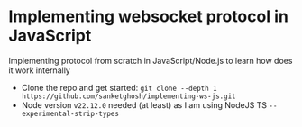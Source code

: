 # Implementing websocket protocol in JavaScript

Implementing protocol from scratch in JavaScript/Node.js to learn how does it work internally

- Clone the repo and get started: ```git clone --depth 1 https://github.com/sanketghosh/implementing-ws-js.git```
- Node version `v22.12.0` needed (at least) as I am using NodeJS TS `--experimental-strip-types`
